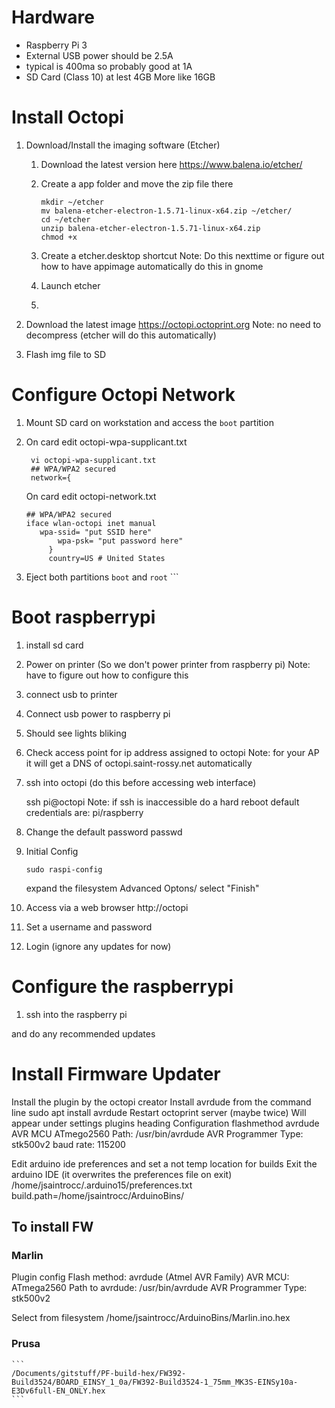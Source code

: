 # Hardware
* Raspberry Pi 3
* External USB power should be 2.5A
* typical is 400ma so probably good at 1A
* SD Card (Class 10) at lest 4GB More like 16GB


# Install Octopi
1. Download/Install the imaging software (Etcher)
	1. Download the latest version here
        https://www.balena.io/etcher/
	2. Create a app folder and move the zip file there
	   
	       mkdir ~/etcher
	       mv balena-etcher-electron-1.5.71-linux-x64.zip ~/etcher/
	       cd ~/etcher
	       unzip balena-etcher-electron-1.5.71-linux-x64.zip
	       chmod +x 
	       
	3. Create a etcher.desktop shortcut
	   Note: Do this nexttime or figure out how to have appimage automatically do this in gnome
	4. Launch etcher
	5.        
2. Download the latest image
    https://octopi.octoprint.org
    Note: no need to decompress (etcher will do this automatically)

3. Flash img file to SD
# Configure Octopi Network
1. Mount SD card on workstation and access the `boot` partition
2. On card edit octopi-wpa-supplicant.txt

        vi octopi-wpa-supplicant.txt
        ## WPA/WPA2 secured
        network={
    On card edit octopi-network.txt
   ```
   ## WPA/WPA2 secured
   iface wlan-octopi inet manual
      wpa-ssid= "put SSID here"
          wpa-psk= "put password here"
        }
        country=US # United States

3. Eject both partitions `boot` and `root`       ```
# Boot raspberrypi
1. install sd card
2. Power on printer (So we don't power printer from raspberry pi)
   Note: have to figure out how to configure this
3. connect usb to printer
4. Connect usb power to raspberry pi
5. Should see lights bliking
6. Check access point for ip address assigned to octopi
   Note: for your AP it will get a DNS of octopi.saint-rossy.net automatically
7. ssh into octopi (do this before accessing web interface)

	ssh pi@octopi
   Note: if ssh is inaccessible do a hard reboot
   default credentials are: pi/raspberry
8. Change the default password
   passwd
9. Initial Config
   ```
   sudo raspi-config
   ```
   expand the filesystem
   Advanced Optons/
   select "Finish"
10. Access via a web browser
   http://octopi
11. Set a username and password
12. Login (ignore any updates for now)
# Configure the raspberrypi
1. ssh into the raspberry pi

and do any recommended updates

# Install Firmware Updater
Install the plugin by the octopi creator
Install avrdude from the command line
  sudo apt install avrdude
Restart octoprint server (maybe twice)
Will appear under settings plugins heading
Configuration
flashmethod avrdude
AVR MCU ATmego2560
Path: /usr/bin/avrdude
AVR Programmer Type: stk500v2
baud rate: 115200

Edit arduino ide preferences and set a not temp location for builds
Exit the arduino IDE (it overwrites the preferences file on exit)
/home/jsaintrocc/.arduino15/preferences.txt
build.path=/home/jsaintrocc/ArduinoBins/

## To install FW
### Marlin
Plugin config
Flash method: avrdude (Atmel AVR Family)
AVR MCU: ATmega2560
Path to avrdude: /usr/bin/avrdude
AVR Programmer Type: stk500v2

Select from filesystem /home/jsaintrocc/ArduinoBins/Marlin.ino.hex

### Prusa
    ```
    /Documents/gitstuff/PF-build-hex/FW392-Build3524/BOARD_EINSY_1_0a/FW392-Build3524-1_75mm_MK3S-EINSy10a-E3Dv6full-EN_ONLY.hex
    ```
<!--stackedit_data:
eyJoaXN0b3J5IjpbMTI3NDg0MzY0NywtODIxNjQ1MDY3LC0xND
gxODk4NzI2LDI3NzY0OTMxNiwtNzQ2NDE1MDQ0LC00NTc0NjA2
OTEsLTI4MTE5Nzg3OCw0NDI5MTQyMDQsOTI3NzE1NjgsOTU0OD
AzMDMwLDg1NjMxNzM3NywxNzQ0MzYxMDkyLDE5NDM4NTczNDEs
MTI1NTY3MzgzNF19
-->